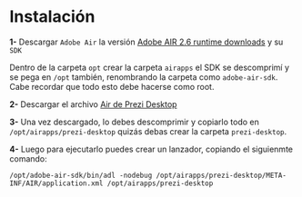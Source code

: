Instalación
===========

**1-** Descargar `Adobe Air` la versión [Adobe AIR 2.6 runtime downloads](http://airdownload.adobe.com/air/lin/download/2.6/AdobeAIRInstaller.bin) y su `SDK` 

Dentro de la carpeta `opt`  crear la carpeta `airapps` el SDK se descomprimí y se pega en `/opt` también, renombrando la carpeta como `adobe-air-sdk`.  Cabe recordar que todo esto debe hacerse como root.

**2-** Descargar el archivo [Air de Prezi Desktop](http://www.mediafire.com/download/w0s25f1vcd0y2fr/AdobeAIRInstaller.bin)

**3-** Una vez descargado, lo debes descomprimir y copiarlo todo en `/opt/airapps/prezi-desktop` quizás debas crear la carpeta `prezi-desktop`.

**4-** Luego para ejecutarlo puedes crear un lanzador, copiando el siguienmte comando:

```
/opt/adobe-air-sdk/bin/adl -nodebug /opt/airapps/prezi-desktop/META-INF/AIR/application.xml /opt/airapps/prezi-desktop

```
